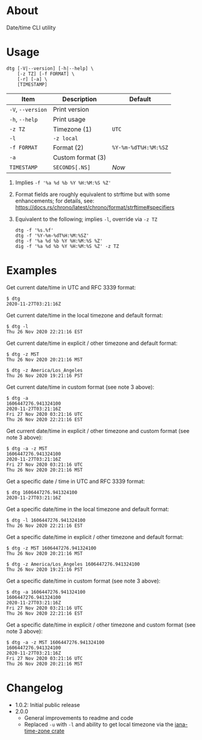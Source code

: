 # About

Date/time CLI utility

# Usage

```text
dtg [-V|--version] [-h|--help] \
    [-z TZ] [-f FORMAT] \
    [-r] [-a] \
    [TIMESTAMP]
```

Item              | Description             | Default
------------------|-------------------------|---------------------
`-V`, `--version` | Print version           |
`-h`, `--help`    | Print usage             |
`-z TZ`           | Timezone (1)            | `UTC`
`-l`              | `-z local`              |
`-f FORMAT`       | Format (2)              | `%Y-%m-%dT%H:%M:%SZ`
`-a`              | Custom format (3)       |
`TIMESTAMP`       | `SECONDS[.NS]`          | *Now*

1. Implies `-f '%a %d %b %Y %H:%M:%S %Z'`
2. Format fields are roughly equivalent to strftime but with some
   enhancements; for details, see:
   https://docs.rs/chrono/latest/chrono/format/strftime#specifiers
3. Equivalent to the following; implies `-l`, override via `-z TZ`

    ```text
    dtg -f '%s.%f'
    dtg -f '%Y-%m-%dT%H:%M:%SZ'
    dtg -f '%a %d %b %Y %H:%M:%S %Z'
    dig -f '%a %d %b %Y %H:%M:%S %Z' -z TZ
    ```

# Examples

Get current date/time in UTC and RFC 3339 format:

```text
$ dtg
2020-11-27T03:21:16Z
```

Get current date/time in the local timezone and default format:

```text
$ dtg -l
Thu 26 Nov 2020 22:21:16 EST
```

Get current date/time in explicit / other timezone and default format:

```text
$ dtg -z MST
Thu 26 Nov 2020 20:21:16 MST
```

```text
$ dtg -z America/Los_Angeles
Thu 26 Nov 2020 19:21:16 PST
```

Get current date/time in custom format (see note 3 above):

```text
$ dtg -a
1606447276.941324100
2020-11-27T03:21:16Z
Fri 27 Nov 2020 03:21:16 UTC
Thu 26 Nov 2020 22:21:16 EST
```

Get current date/time in explicit / other timezone and custom format (see note 3 above):

```text
$ dtg -a -z MST
1606447276.941324100
2020-11-27T03:21:16Z
Fri 27 Nov 2020 03:21:16 UTC
Thu 26 Nov 2020 20:21:16 MST
```

Get a specific date / time in UTC and RFC 3339 format:

```text
$ dtg 1606447276.941324100
2020-11-27T03:21:16Z
```

Get a specific date/time in the local timezone and default format:

```text
$ dtg -l 1606447276.941324100
Thu 26 Nov 2020 22:21:16 EST
```

Get a specific date/time in explicit / other timezone and default format:

```text
$ dtg -z MST 1606447276.941324100
Thu 26 Nov 2020 20:21:16 MST
```

```text
$ dtg -z America/Los_Angeles 1606447276.941324100
Thu 26 Nov 2020 19:21:16 PST
```

Get a specific date/time in custom format (see note 3 above):

```text
$ dtg -a 1606447276.941324100
1606447276.941324100
2020-11-27T03:21:16Z
Fri 27 Nov 2020 03:21:16 UTC
Thu 26 Nov 2020 22:21:16 EST
```

Get a specific date/time in explicit / other timezone and custom format (see note 3 above):

```text
$ dtg -a -z MST 1606447276.941324100
1606447276.941324100
2020-11-27T03:21:16Z
Fri 27 Nov 2020 03:21:16 UTC
Thu 26 Nov 2020 20:21:16 MST
```

# Changelog

* 1.0.2: Initial public release
* 2.0.0
    * General improvements to readme and code
    * Replaced `-u` with `-l` and ability to get local timezone via the
      [iana-time-zone crate](https://crates.io/crates/iana-time-zone)

